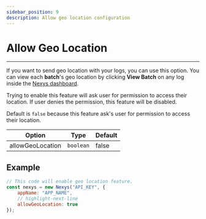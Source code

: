 ```yaml
---
sidebar_position: 9
description: Allow geo location configuration
---
```


# Allow Geo Location

---

If you want to send geo location with your logs, you can use this option. You can view each **batch**'s geo location by clicking **View Batch** on any log inside the [Nexys dashboard](https://dash.nexys.app).

Trying to enable this feature will ask user for permission to access their location. If user denies the permission, this feature will be disabled.

Default is `false` because this feature ask's user for permission to access their location.

| Option | Type | Default |
| --- | --- | --- |
| allowGeoLocation | `boolean` | false |

## Example

```javascript
// This code will enable geo location feature.
const nexys = new Nexys("API_KEY", { 
    appName: "APP_NAME", 
    // highlight-next-line
    allowGeoLocation: true
});
```